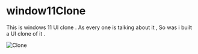 # window11Clone
This is windows 11 UI clone . As every one is talking about it , So was i built a UI clone of it .

![Clone](https://user-images.githubusercontent.com/72494198/123776566-081e8a00-d8ed-11eb-880b-fe79e2758412.png)


